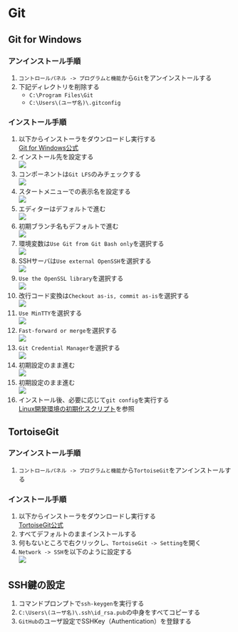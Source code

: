 # Git
## Git for Windows
### アンインストール手順
1. `コントロールパネル -> プログラムと機能`から`Git`をアンインストールする
1. 下記ディレクトリを削除する
    * `C:\Program Files\Git`
    * `C:\Users\(ユーザ名)\.gitconfig`

### インストール手順
1. 以下からインストーラをダウンロードし実行する  
    [Git for Windows公式](https://gitforwindows.org/)  
1. インストール先を設定する  
    ![](./img/1.png)  
1. コンポーネントは`Git LFS`のみチェックする  
    ![](./img/2.png)  
1. スタートメニューでの表示名を設定する  
    ![](./img/3.png)  
1. エディターはデフォルトで進む  
    ![](./img/4.png)  
1. 初期ブランチ名もデフォルトで進む  
    ![](./img/5.png)  
1. 環境変数は`Use Git from Git Bash only`を選択する  
    ![](./img/6.png)  
1. SSHサーバは`Use external OpenSSH`を選択する  
    ![](./img/7.png)  
1. `Use the OpenSSL library`を選択する  
    ![](./img/8.png)  
1. 改行コード変換は`Checkout as-is, commit as-is`を選択する  
    ![](./img/9.png)  
1. `Use MinTTY`を選択する  
    ![](./img/10.png)  
1. `Fast-forward or merge`を選択する  
    ![](./img/11.png)  
1. `Git Credential Manager`を選択する  
    ![](./img/12.png)  
1. 初期設定のまま進む  
    ![](./img/13.png)  
1. 初期設定のまま進む  
    ![](./img/14.png)  
1. インストール後、必要に応じて`git config`を実行する  
    [Linux開発環境の初期化スクリプト](../linux/git-install-and-configure.yml)を参照

## TortoiseGit
### アンインストール手順
1. `コントロールパネル -> プログラムと機能`から`TortoiseGit`をアンインストールする

### インストール手順
1. 以下からインストーラをダウンロードし実行する  
    [TortoiseGit公式](https://tortoisegit.org/download/)  
1. すべてデフォルトのままインストールする
1. 何もないところで右クリックし、`TortoiseGit -> Setting`を開く
1. `Network -> SSH`を以下のように設定する  
    ![](./img/16.png)  

## SSH鍵の設定
1. コマンドプロンプトで`ssh-keygen`を実行する
1. `C:\Users\(ユーザ名)\.ssh\id_rsa.pub`の中身をすべてコピーする
1. `GitHub`のユーザ設定でSSHKey（Authentication）を登録する
